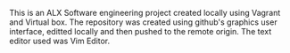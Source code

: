 This is an ALX Software engineering project created locally using Vagrant and Virtual box. 
The repository was created using github's graphics user interface, editted locally and then pushed to the remote origin.
The text editor used was Vim Editor.

